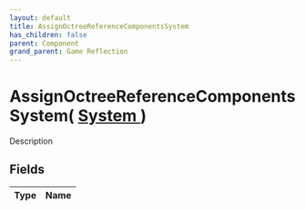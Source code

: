 ```yaml
---
layout: default
title: AssignOctreeReferenceComponentsSystem
has_children: false
parent: Component
grand_parent: Game Reflection
---
```

# AssignOctreeReferenceComponentsSystem( [ System ](/riftbreaker-wiki/docs/game-reflection/components/system/) )
Description 

## Fields

| Type | Name |
|:----------|:--------------|

